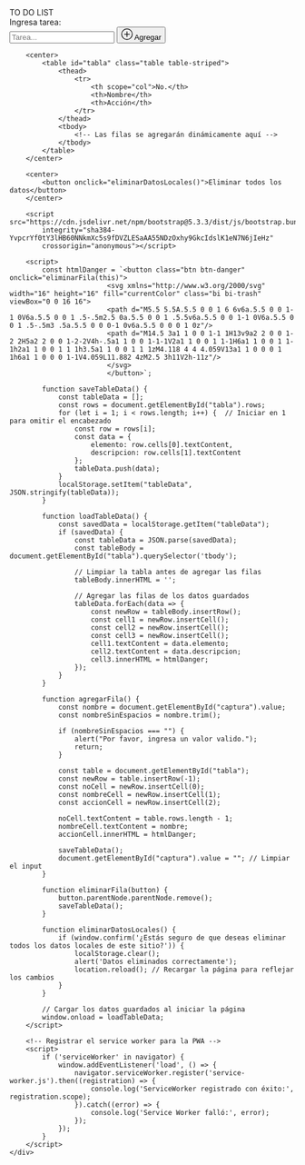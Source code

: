 
<html lang="es">

<head>
    <meta name="viewport" content="width=device-width, initial-scale=1.0">
    <title>TO DO LIST</title>
    <!-- Manifest para la PWA -->
    <link rel="manifest" href="/manifest.json">
    <meta name="theme-color" content="#4CAF50">
    <link href="https://cdn.jsdelivr.net/npm/bootstrap@5.3.3/dist/css/bootstrap.min.css" rel="stylesheet"
        integrity="sha384-QWTKZyjpPEjISv5WaRU9OFeRpok6YctnYmDr5pNlyT2bRjXh0JMhjY6hW+ALEwIH" crossorigin="anonymous">
</head>

<body>
        <div class="container text-center">
            <div class="row">
                <div class="col">
                    TO DO LIST
                </div>
                <div class="col">
                    <label for="captura" class="form-label me-2">Ingresa tarea:</label>
                    <div class="d-flex align-items-center my-2">
                        <input type="text" class="form-control mx-2" id="captura" placeholder="Tarea...">
                        <button type="button" class="btn btn-success d-flex" onclick="agregarFila()">
                            <svg xmlns="http://www.w3.org/2000/svg" width="20" height="20" fill="currentColor"
                                class="bi bi-plus-circle my-1" viewBox="0 0 16 16">
                                <path d="M8 15A7 7 0 1 1 8 1a7 7 0 0 1 0 14m0 1A8 8 0 1 0 8 0a8 8 0 0 0 0 16" />
                                <path d="M8 4a.5.5 0 0 1 .5.5v3h3a.5.5 0 0 1 0 1h-3v3a.5.5 0 0 1-1 0v-3h-3a.5.5 0 0 1 0-1h3v-3A.5.5 0 0 1 8 4" />
                            </svg>
                            <span class="mx-2">Agregar</span>
                        </button>
                    </div>
                </div>
            </div>
        </div>

        <center>
            <table id="tabla" class="table table-striped">
                <thead>
                    <tr>
                        <th scope="col">No.</th>
                        <th>Nombre</th>
                        <th>Acción</th>
                    </tr>
                </thead>
                <tbody>
                    <!-- Las filas se agregarán dinámicamente aquí -->
                </tbody>
            </table>
        </center>

        <center>
            <button onclick="eliminarDatosLocales()">Eliminar todos los datos</button>
        </center>

        <script src="https://cdn.jsdelivr.net/npm/bootstrap@5.3.3/dist/js/bootstrap.bundle.min.js"
            integrity="sha384-YvpcrYf0tY3lHB60NNkmXc5s9fDVZLESaAA55NDzOxhy9GkcIdslK1eN7N6jIeHz"
            crossorigin="anonymous"></script>

        <script>
            const htmlDanger = `<button class="btn btn-danger" onclick="eliminarFila(this)">
                            <svg xmlns="http://www.w3.org/2000/svg" width="16" height="16" fill="currentColor" class="bi bi-trash" viewBox="0 0 16 16">
                            <path d="M5.5 5.5A.5.5 0 0 1 6 6v6a.5.5 0 0 1-1 0V6a.5.5 0 0 1 .5-.5m2.5 0a.5.5 0 0 1 .5.5v6a.5.5 0 0 1-1 0V6a.5.5 0 0 1 .5-.5m3 .5a.5.5 0 0 0-1 0v6a.5.5 0 0 0 1 0z"/>
                            <path d="M14.5 3a1 1 0 0 1-1 1H13v9a2 2 0 0 1-2 2H5a2 2 0 0 1-2-2V4h-.5a1 1 0 0 1-1-1V2a1 1 0 0 1 1-1H6a1 1 0 0 1 1-1h2a1 1 0 0 1 1 1h3.5a1 1 0 0 1 1 1zM4.118 4 4 4.059V13a1 1 0 0 0 1 1h6a1 1 0 0 0 1-1V4.059L11.882 4zM2.5 3h11V2h-11z"/>
                            </svg>
                            </button>`;

            function saveTableData() {
                const tableData = [];
                const rows = document.getElementById("tabla").rows;
                for (let i = 1; i < rows.length; i++) {  // Iniciar en 1 para omitir el encabezado
                    const row = rows[i];
                    const data = {
                        elemento: row.cells[0].textContent,
                        descripcion: row.cells[1].textContent
                    };
                    tableData.push(data);
                }
                localStorage.setItem("tableData", JSON.stringify(tableData));
            }

            function loadTableData() {
                const savedData = localStorage.getItem("tableData");
                if (savedData) {
                    const tableData = JSON.parse(savedData);
                    const tableBody = document.getElementById("tabla").querySelector('tbody');

                    // Limpiar la tabla antes de agregar las filas
                    tableBody.innerHTML = '';

                    // Agregar las filas de los datos guardados
                    tableData.forEach(data => {
                        const newRow = tableBody.insertRow();
                        const cell1 = newRow.insertCell();
                        const cell2 = newRow.insertCell();
                        const cell3 = newRow.insertCell();
                        cell1.textContent = data.elemento;
                        cell2.textContent = data.descripcion;
                        cell3.innerHTML = htmlDanger;
                    });
                }
            }

            function agregarFila() {
                const nombre = document.getElementById("captura").value;
                const nombreSinEspacios = nombre.trim();

                if (nombreSinEspacios === "") {
                    alert("Por favor, ingresa un valor valido.");
                    return;
                }

                const table = document.getElementById("tabla");
                const newRow = table.insertRow(-1);
                const noCell = newRow.insertCell(0);
                const nombreCell = newRow.insertCell(1);
                const accionCell = newRow.insertCell(2);

                noCell.textContent = table.rows.length - 1;
                nombreCell.textContent = nombre;
                accionCell.innerHTML = htmlDanger;

                saveTableData();
                document.getElementById("captura").value = ""; // Limpiar el input
            }

            function eliminarFila(button) {
                button.parentNode.parentNode.remove();
                saveTableData();
            }

            function eliminarDatosLocales() {
                if (window.confirm('¿Estás seguro de que deseas eliminar todos los datos locales de este sitio?')) {
                    localStorage.clear();
                    alert('Datos eliminados correctamente');
                    location.reload(); // Recargar la página para reflejar los cambios
                }
            }

            // Cargar los datos guardados al iniciar la página
            window.onload = loadTableData;
        </script>

        <!-- Registrar el service worker para la PWA -->
        <script>
            if ('serviceWorker' in navigator) {
                window.addEventListener('load', () => {
                    navigator.serviceWorker.register('service-worker.js').then((registration) => {
                        console.log('ServiceWorker registrado con éxito:', registration.scope);
                    }).catch((error) => {
                        console.log('Service Worker falló:', error);
                    });
                });
            }
        </script>
    </div>
</body>

</html>
